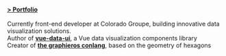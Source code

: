 ###
<a href="https://portfolio-alp.graphieros.com"><b>> Portfolio</b></a>
<br/>
<br/>
Currently front-end developer at Colorado Groupe, building innovative data visualization solutions.
<br/>
Author of <a href="https://www.npmjs.com/package/vue-data-ui?activeTab=readme"><b>vue-data-ui</b></a>, a Vue data visualization components library 
<br/>
Creator of <a href="https://en.graphieros.com"><b>the graphieros conlang</b></a>, based on the geometry of hexagons
